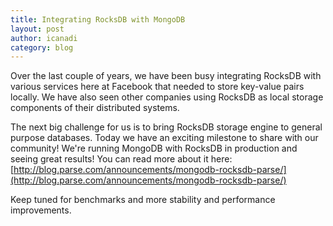 ```yaml
---
title: Integrating RocksDB with MongoDB
layout: post
author: icanadi
category: blog
---
```


Over the last couple of years, we have been busy integrating RocksDB with various services here at Facebook that needed to store key-value pairs locally. We have also seen other companies using RocksDB as local storage components of their distributed systems.

The next big challenge for us is to bring RocksDB storage engine to general purpose databases. Today we have an exciting milestone to share with our community! We're running MongoDB with RocksDB in production and seeing great results! You can read more about it here: [http://blog.parse.com/announcements/mongodb-rocksdb-parse/](http://blog.parse.com/announcements/mongodb-rocksdb-parse/)

Keep tuned for benchmarks and more stability and performance improvements.
